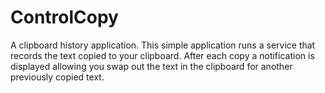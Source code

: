 ControlCopy
===========

A clipboard history application. This simple application runs a service that records the text copied to your clipboard. After each copy a notification is displayed allowing you swap out the text in the clipboard for another previously copied text.
